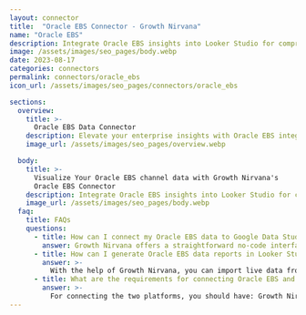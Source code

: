 ```yaml
---
layout: connector
title:  "Oracle EBS Connector - Growth Nirvana"
name: "Oracle EBS"
description: Integrate Oracle EBS insights into Looker Studio for comprehensive enterprise analytics that guide your operational strategies.
image: /assets/images/seo_pages/body.webp
date: 2023-08-17
categories: connectors
permalink: connectors/oracle_ebs
icon_url: /assets/images/seo_pages/connectors/oracle_ebs

sections:
  overview:
    title: >-
      Oracle EBS Data Connector
    description: Elevate your enterprise insights with Oracle EBS integration. Seamlessly merge enterprise data from Oracle EBS with Looker Studio's analytical capabilities, unlocking insights that drive operational strategies, financial planning, and operational excellence.
    image_url: /assets/images/seo_pages/overview.webp

  body:
    title: >-
      Visualize Your Oracle EBS channel data with Growth Nirvana's
      Oracle EBS Connector
    description: Integrate Oracle EBS insights into Looker Studio for comprehensive enterprise analytics that guide your operational strategies.
    image_url: /assets/images/seo_pages/body.webp
  faq:
    title: FAQs
    questions:
      - title: How can I connect my Oracle EBS data to Google Data Studio/Looker Studio?
        answer: Growth Nirvana offers a straightforward no-code interface to connect to Oracle EBS data sources.
      - title: How can I generate Oracle EBS data reports in Looker Studio?
        answer: >-
          With the help of Growth Nirvana, you can import live data from Oracle EBS into Looker Studio. These data can be viewed in charts, tables, and dashboards to generate branded reports that can be shared instantly.
      - title: What are the requirements for connecting Oracle EBS and Looker Studio?
        answer: >-
          For connecting the two platforms, you should have: Growth Nirvana Account and Oracle EBS Ads Account
---
```

